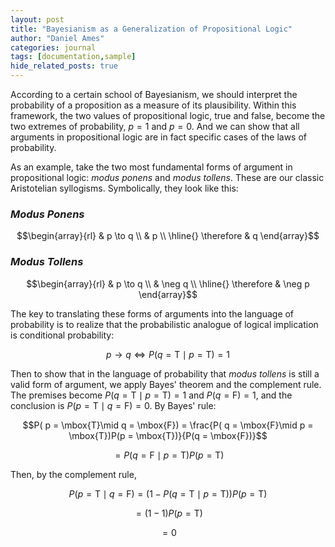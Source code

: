 ```yaml
---
layout: post
title: "Bayesianism as a Generalization of Propositional Logic"
author: "Daniel Ames"
categories: journal
tags: [documentation,sample]
hide_related_posts: true
---
```


According to a certain school of Bayesianism, we should interpret the probability of a proposition as a measure of its plausibility. Within this framework, the two values of propositional logic, true and false, become the two extremes of probability, $p = 1$ and $p = 0$. And we can show that all arguments in propositional logic are in fact specific cases of the laws of probability.

As an example, take the two most fundamental forms of argument in propositional logic: _modus ponens_ and _modus tollens_.  These are our classic Aristotelian syllogisms. Symbolically, they look like this:

### _Modus Ponens_
$$\begin{array}{rl}
    & p \to q \\
    & p \\
    \hline{}
    \therefore & q
  \end{array}$$

### _Modus Tollens_
$$\begin{array}{rl}
    & p \to q \\
    & \neg q \\
    \hline{}
    \therefore & \neg p
  \end{array}$$

The key to translating these forms of arguments into the language of probability is to realize that the probabilistic analogue of logical implication is conditional probability:

$$
p \to q \Longleftrightarrow P( q = \mbox{T}\mid p = \mbox{T}) = 1
$$

Then to show that in the language of probability that _modus tollens_ is still a valid form of argument, we apply Bayes' theorem and the complement rule. The premises become $P( q = \mbox{T}\mid p = \mbox{T}) = 1$ and $P(q = \mbox{F}) = 1$, and the conclusion is $P( p = \mbox{T}\mid q = \mbox{F}) = 0$. By Bayes' rule:

$$P( p = \mbox{T}\mid q = \mbox{F}) = \frac{P( q = \mbox{F}\mid p = \mbox{T})P(p = \mbox{T})}{P(q = \mbox{F})}$$

$$
= P( q = \mbox{F}\mid p = \mbox{T})P(p = \mbox{T})
$$

Then, by the complement rule,

$$
P( p = \mbox{T}\mid q = \mbox{F}) =  (1 - P( q = \mbox{T}\mid p = \mbox{T}))P(p = \mbox{T})
$$

$$ 
= (1 - 1)P(p = \mbox{T})
$$

$$ 
= 0
$$






